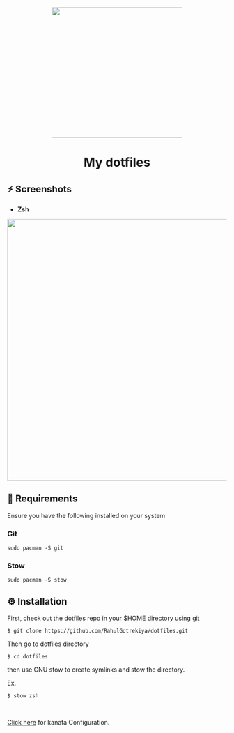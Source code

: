<div align="center">
  <img  align="center" width="300" src="https://github.com/user-attachments/assets/5efa9526-3756-4e3f-bb03-5666b09f1812">
  <h1 align="center">My dotfiles<p align="center" dir="auto"> </p></h1>
</div>

## ⚡ Screenshots

- **Zsh**

<div align="center">
  <img  align="center" src="https://github.com/RahulGotrekiya/dotfiles/assets/121397381/2af02d11-43c1-43a6-ac05-19374e1eb59f" width="600">
</div>

## 🚀 Requirements

Ensure you have the following installed on your system

### Git

```
sudo pacman -S git
```

### Stow

```
sudo pacman -S stow
```

## ⚙️ Installation

First, check out the dotfiles repo in your $HOME directory using git

```
$ git clone https://github.com/RahulGotrekiya/dotfiles.git
```

Then go to dotfiles directory

```
$ cd dotfiles
```

then use GNU stow to create symlinks and stow the directory.

Ex.

```
$ stow zsh
```

<br>

[Click here](./kanata/README.md) for kanata Configuration.
